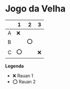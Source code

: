 # Jogo da Velha

|   | 1 | 2 | 3 |
|---|---|---|---|
| A |  ❌ |   |   |
| B |   |  ⭕ |   |
| C |  ⭕ |   | ❌  |

**Legenda**

- ❌ Rauan 1
- ⭕ Rauan 2